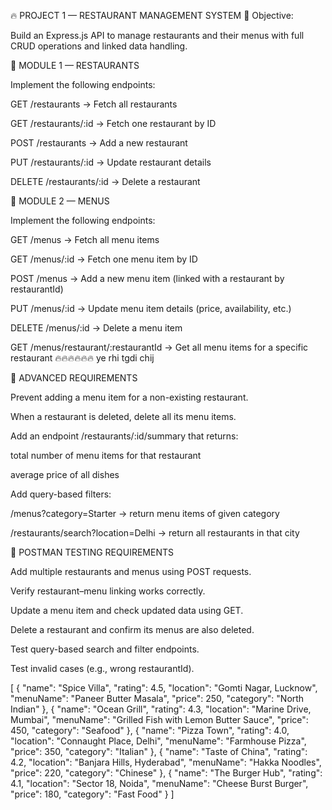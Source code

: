 🔥 PROJECT 1 —  RESTAURANT MANAGEMENT SYSTEM
🎯 Objective:

Build an Express.js API to manage restaurants and their menus with full CRUD operations and linked data handling.

🧩 MODULE 1 — RESTAURANTS

Implement the following endpoints:

GET /restaurants → Fetch all restaurants

GET /restaurants/:id → Fetch one restaurant by ID

POST /restaurants → Add a new restaurant

PUT /restaurants/:id → Update restaurant details

DELETE /restaurants/:id → Delete a restaurant

🧩 MODULE 2 — MENUS

Implement the following endpoints:

GET /menus → Fetch all menu items

GET /menus/:id → Fetch one menu item by ID

POST /menus → Add a new menu item (linked with a restaurant by restaurantId)

PUT /menus/:id → Update menu item details (price, availability, etc.)

DELETE /menus/:id → Delete a menu item

GET /menus/restaurant/:restaurantId → Get all menu items for a specific restaurant 🔥🔥🔥🔥🔥🔥 ye rhi tgdi chij

🧠 ADVANCED REQUIREMENTS

Prevent adding a menu item for a non-existing restaurant.

When a restaurant is deleted, delete all its menu items.

Add an endpoint /restaurants/:id/summary that returns:

total number of menu items for that restaurant

average price of all dishes

Add query-based filters:

/menus?category=Starter → return menu items of given category

/restaurants/search?location=Delhi → return all restaurants in that city

🧪 POSTMAN TESTING REQUIREMENTS

Add multiple restaurants and menus using POST requests.

Verify restaurant–menu linking works correctly.

Update a menu item and check updated data using GET.

Delete a restaurant and confirm its menus are also deleted.

Test query-based search and filter endpoints.

Test invalid cases (e.g., wrong restaurantId).


[
  {
    "name": "Spice Villa",
    "rating": 4.5,
    "location": "Gomti Nagar, Lucknow",
    "menuName": "Paneer Butter Masala",
    "price": 250,
    "category": "North Indian"
  },
  {
    "name": "Ocean Grill",
    "rating": 4.3,
    "location": "Marine Drive, Mumbai",
    "menuName": "Grilled Fish with Lemon Butter Sauce",
    "price": 450,
    "category": "Seafood"
  },
  {
    "name": "Pizza Town",
    "rating": 4.0,
    "location": "Connaught Place, Delhi",
    "menuName": "Farmhouse Pizza",
    "price": 350,
    "category": "Italian"
  },
  {
    "name": "Taste of China",
    "rating": 4.2,
    "location": "Banjara Hills, Hyderabad",
    "menuName": "Hakka Noodles",
    "price": 220,
    "category": "Chinese"
  },
  {
    "name": "The Burger Hub",
    "rating": 4.1,
    "location": "Sector 18, Noida",
    "menuName": "Cheese Burst Burger",
    "price": 180,
    "category": "Fast Food"
  }
]
